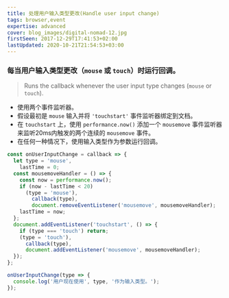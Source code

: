 ```yaml
---
title: 处理用户输入类型更改(Handle user input change)
tags: browser,event
expertise: advanced
cover: blog_images/digital-nomad-12.jpg
firstSeen: 2017-12-29T17:41:53+02:00
lastUpdated: 2020-10-21T21:54:53+03:00
---
```


### 每当用户输入类型更改（`mouse` 或 `touch`）时运行回调。
> Runs the callback whenever the user input type changes (`mouse` or `touch`).

- 使用两个事件监听器。
- 假设最初是 `mouse` 输入并将 `'touchstart'` 事件监听器绑定到文档。
- 在 `touchstart` 上，使用 `performance.now()` 添加一个 `mousemove` 事件监听器来监听20ms内触发的两个连续的 `mousemove` 事件。
- 在任何一种情况下，使用输入类型作为参数运行回调。

```js
const onUserInputChange = callback => {
  let type = 'mouse',
    lastTime = 0;
  const mousemoveHandler = () => {
    const now = performance.now();
    if (now - lastTime < 20)
      (type = 'mouse'),
        callback(type),
        document.removeEventListener('mousemove', mousemoveHandler);
    lastTime = now;
  };
  document.addEventListener('touchstart', () => {
    if (type === 'touch') return;
    (type = 'touch'),
      callback(type),
      document.addEventListener('mousemove', mousemoveHandler);
  });
};
```

```js
onUserInputChange(type => {
  console.log('用户现在使用', type, '作为输入类型。');
});
```

